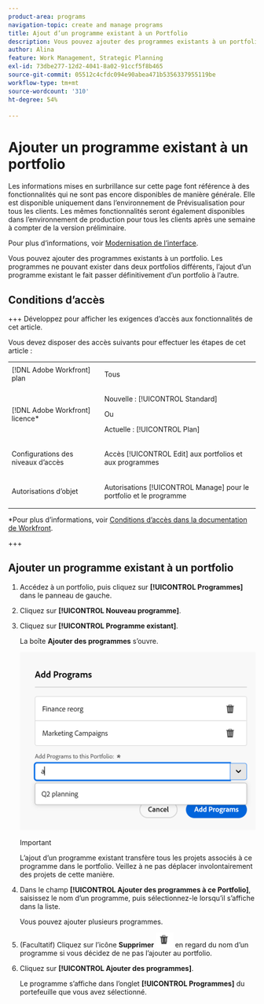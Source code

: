 ```yaml
---
product-area: programs
navigation-topic: create and manage programs
title: Ajout d’un programme existant à un Portfolio
description: Vous pouvez ajouter des programmes existants à un portfolio. Les programmes ne pouvant exister dans deux portfolios différents, l’ajout d’un programme existant le fait passer définitivement d’un portfolio à l’autre.
author: Alina
feature: Work Management, Strategic Planning
exl-id: 73dbe277-12d2-4041-8a02-91ccf5f8b465
source-git-commit: 05512c4cfdc094e90abea471b5356337955119be
workflow-type: tm+mt
source-wordcount: '310'
ht-degree: 54%

---
```


# Ajouter un programme existant à un portfolio

<!--Audited: 5/2025-->

<span class="preview">Les informations mises en surbrillance sur cette page font référence à des fonctionnalités qui ne sont pas encore disponibles de manière générale. Elle est disponible uniquement dans l’environnement de Prévisualisation pour tous les clients. Les mêmes fonctionnalités seront également disponibles dans l’environnement de production pour tous les clients après une semaine à compter de la version préliminaire. </span>

<span class="preview">Pour plus d’informations, voir [Modernisation de l’interface](/help/quicksilver/product-announcements/product-releases/interface-modernization/interface-modernization.md). </span>

Vous pouvez ajouter des programmes existants à un portfolio. Les programmes ne pouvant exister dans deux portfolios différents, l’ajout d’un programme existant le fait passer définitivement d’un portfolio à l’autre.

## Conditions d’accès

+++ Développez pour afficher les exigences d’accès aux fonctionnalités de cet article.

Vous devez disposer des accès suivants pour effectuer les étapes de cet article :

<table style="table-layout:auto"> 
 <col> 
 <col> 
 <tbody> 
  <tr> 
   <td role="rowheader">[!DNL Adobe Workfront] plan</td> 
   <td> <p>Tous</p> </td> 
  </tr> 
  <tr> 
   <td role="rowheader">[!DNL Adobe Workfront] licence*</td> 
   <td> <p>Nouvelle : [!UICONTROL Standard] </p><p>Ou </p><p>Actuelle : [!UICONTROL Plan] </p> </td> 
  </tr> 
  <tr> 
   <td role="rowheader">Configurations des niveaux d’accès</td> 
   <td> <p>Accès [!UICONTROL Edit] aux portfolios et aux programmes </p> </td> 
  </tr> 
  <tr> 
   <td role="rowheader">Autorisations d’objet</td> 
   <td> <p>Autorisations [!UICONTROL Manage] pour le portfolio et le programme</p> </td> 
  </tr> 
 </tbody> 
</table>

*Pour plus d’informations, voir [Conditions d’accès dans la documentation de Workfront](/help/quicksilver/administration-and-setup/add-users/access-levels-and-object-permissions/access-level-requirements-in-documentation.md).

+++

## Ajouter un programme existant à un portfolio

1. Accédez à un portfolio, puis cliquez sur **[!UICONTROL Programmes]** dans le panneau de gauche.
1. Cliquez sur **[!UICONTROL Nouveau programme]**.
1. Cliquez sur **[!UICONTROL Programme existant]**.

   <span class="preview">La boîte **Ajouter des programmes** s’ouvre.</span> <!--check screen shot - I logged changes for this casing-->

   <span class="preview">![Boîte Ajouter un programme](assets/add-programs-box.png)</span>

   >[!IMPORTANT]
   >
   >L’ajout d’un programme existant transfère tous les projets associés à ce programme dans le portfolio. Veillez à ne pas déplacer involontairement des projets de cette manière.

1. Dans le champ **[!UICONTROL Ajouter des programmes à ce Portfolio]**, saisissez le nom d’un programme, puis sélectionnez-le lorsqu’il s’affiche dans la liste. <!--see the name of this field, I suggested changes here-->

   Vous pouvez ajouter plusieurs programmes.

1. (Facultatif) Cliquez sur l’icône <span class="preview">**Supprimer** ![Icône Supprimer](assets/delete-icon.png)</span> en regard du nom d’un programme si vous décidez de ne pas l’ajouter au portfolio.

1. Cliquez sur **[!UICONTROL Ajouter des programmes]**. <!--check this button in the UI after they implemented the changes??-->

   Le programme s’affiche dans l’onglet **[!UICONTROL Programmes]** du portefeuille que vous avez sélectionné.
